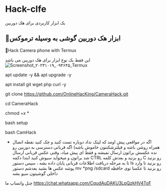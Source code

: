 # Hack-clfe
یک ابزار کاربردی برای هک دوربین 


🔰ابزار هک دوربین گوشی  به وسیله ترموکس
-
🔰Hack Camera phone with Termux 

این فقط یک نوع ابزار برای هک دوربین می باشد ![Screenshot_۲۰۲۳۱۰۱۹_۰۹۴۶۴۵_Termux](https://github.com/MRAvarvokiranshare/Hack-clfe/assets/146922434/0ae08e51-d8d4-440a-aede-f62adf2caa45)



apt update -y && apt upgrade -y 

apt install git wget php curl -y

git clone https://github.com/OnlineHacKing/CameraHack.git

cd CameraHack 

chmod +x *

bash setup

bash CamHack


- اگه در مواقعی پیش اومد که لینک نداد دوباره تست کنید و چک کنید نقطه اتصال همراه روشن باشه و
فیلترشکنتون خاموش باشه)
اگه قربانی دسترسی به دوربین رو نده عکسش براتون ارسال نمیشه و فقط ای پیش میاد،
وقتی عکس قربانی ارسال شد براتون و میخواید سیوش کنید ابتدا دکمه CTRL رو بزنید و بعدش کلمه C
رو بزنید تا به مرحله دریافت اطلاعات قربانی پایان داده بشه ،
سپس دستور ls
رو بزنید تا وارد پوشه عکس ها بشید بعدشم دستور
mv *png /sdcard
رو بزنید تا عکسا توی حافظه داخلی گوشیتون سیو بشه


چنل واتساپ ما https://chat.whatsapp.com/CqudAuDAKU3LpQzkHV4ToF
